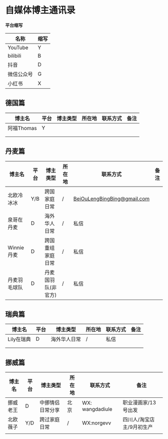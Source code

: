 # 自媒体博主通讯录

**平台缩写**

| 名称       | 缩写 |
| ---------- | ---- |
| YouTube    | Y    |
| bilibili   | B    |
| 抖音       | D    |
| 微信公众号 | G    |
| 小红书     | X    |



## 德国篇

| 博主名     | 平台 | 博主类型 | 所在地 | 联系方式 | 备注 |
| ---------- | ---- | -------- | ------ | -------- | ---- |
| 阿福Thomas | Y    |          |        |          |      |
|            |      |          |        |          |      |
|            |      |          |        |          |      |





## 丹麦篇

| 博主名       | 平台 | 博主类型           | 所在地 | 联系方式                                                     | 备注 |
| ------------ | ---- | ------------------ | ------ | ------------------------------------------------------------ | ---- |
| 北欧冷冰冰   | Y/B  | 跨国家庭日常       | /      | [ BeiOuLengBingBing@gmail.com](mailto:BeiOuLengBingBing@gmail.com) |      |
| 泉哥在丹麦   | D    | 海外华人日常       | /      | 私信                                                         |      |
| Winnie丹麦   | D    | 跨国重组家庭日常   | /      | 私信                                                         |      |
| 丹麦羽毛球队 | D    | 丹麦国羽队(非官方) | /      | 私信                                                         |      |



## 瑞典篇

| 博主名     | 平台 | 博主类型     | 所在地 | 联系方式 | 备注 |
| ---------- | ---- | ------------ | ------ | -------- | ---- |
| Lily在瑞典 | D    | 海外华人日常 | /      | 私信     |      |
|            |      |              |        |          |      |
|            |      |              |        |          |      |

## 挪威篇



| 博主名   | 平台 | 博主类型         | 所在地 | 联系方式        | 备注                      |
| -------- | ---- | ---------------- | ------ | --------------- | ------------------------- |
| 挪威老王 | D    | 中挪情侣日常分享 | 北京   | WX: wangdadiule | 职业漫画家/13号出发       |
| 北欧薇子 | Y/D  | 跨过家庭日常     | /      | WX:norgevv      | 四川人/淘宝店主/9月初生产 |
|          |      |                  |        |                 |                           |